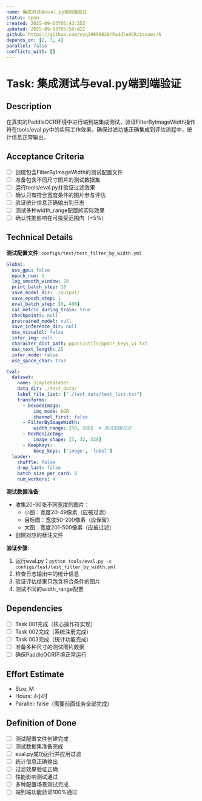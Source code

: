 ```yaml
---
name: 集成测试与eval.py端到端验证
status: open
created: 2025-09-03T05:43:35Z
updated: 2025-09-03T05:58:42Z
github: https://github.com/yyq19990828/PaddleOCR/issues/6
depends_on: [2, 3, 4]
parallel: false
conflicts_with: []
---
```


# Task: 集成测试与eval.py端到端验证

## Description

在真实的PaddleOCR环境中进行端到端集成测试，验证FilterByImageWidth操作符在tools/eval.py中的实际工作效果。确保过滤功能正确集成到评估流程中，统计信息正常输出。

## Acceptance Criteria

- [ ] 创建包含FilterByImageWidth的测试配置文件
- [ ] 准备包含不同尺寸图片的测试数据集
- [ ] 运行tools/eval.py并验证过滤效果
- [ ] 确认只有符合宽度条件的图片参与评估
- [ ] 验证统计信息正确输出到日志
- [ ] 测试多种width_range配置的实际效果
- [ ] 确认性能影响在可接受范围内（<5%）

## Technical Details

**测试配置文件**: `configs/test/test_filter_by_width.yml`
```yaml
Global:
  use_gpu: false
  epoch_num: 1
  log_smooth_window: 20
  print_batch_step: 10
  save_model_dir: ./output/
  save_epoch_step: 1
  eval_batch_step: [0, 400]
  cal_metric_during_train: true
  checkpoints: null
  pretrained_model: null
  save_inference_dir: null
  use_visualdl: false
  infer_img: null
  character_dict_path: ppocr/utils/ppocr_keys_v1.txt
  max_text_length: 25
  infer_mode: false
  use_space_char: true

Eval:
  dataset:
    name: SimpleDataSet
    data_dir: ./test_data/
    label_file_list: ["./test_data/test_list.txt"]
    transforms:
      - DecodeImage:
          img_mode: BGR
          channel_first: false
      - FilterByImageWidth:
          width_range: [50, 200]  # 测试范围过滤
      - RecResizeImg:
          image_shape: [3, 32, 320]
      - KeepKeys:
          keep_keys: ['image', 'label']
  loader:
    shuffle: false
    drop_last: false
    batch_size_per_card: 8
    num_workers: 4
```

**测试数据准备**:
- 收集20-30张不同宽度的图片：
  - 小图：宽度20-49像素（应被过滤）
  - 目标图：宽度50-200像素（应保留）
  - 大图：宽度201-500像素（应被过滤）
- 创建对应的标注文件

**验证步骤**:
1. 运行eval.py：`python tools/eval.py -c configs/test/test_filter_by_width.yml`
2. 检查日志输出中的统计信息
3. 验证评估结果只包含符合条件的图片
4. 测试不同的width_range配置

## Dependencies

- [ ] Task 001完成（核心操作符实现）
- [ ] Task 002完成（系统注册完成）
- [ ] Task 003完成（统计功能完成）
- [ ] 准备多种尺寸的测试图片数据
- [ ] 确保PaddleOCR环境正常运行

## Effort Estimate

- Size: M
- Hours: 4小时
- Parallel: false（需要前面任务全部完成）

## Definition of Done

- [ ] 测试配置文件创建完成
- [ ] 测试数据集准备完成
- [ ] eval.py成功运行并应用过滤
- [ ] 统计信息正确输出
- [ ] 过滤效果验证正确
- [ ] 性能影响测试通过
- [ ] 多种配置场景测试完成
- [ ] 端到端功能验证100%通过